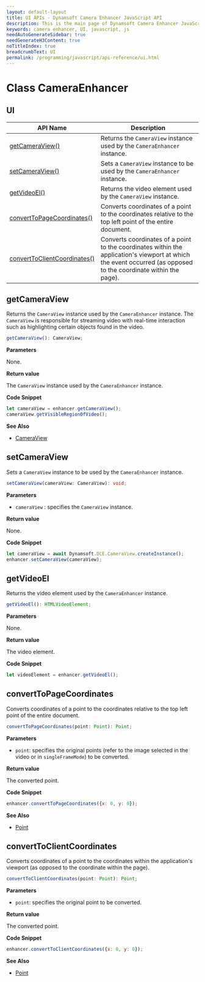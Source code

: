```yaml
---
layout: default-layout
title: UI APIs - Dynamsoft Camera Enhancer JavaScript API
description: This is the main page of Dynamsoft Camera Enhancer JavaScript SDK UI.
keywords: camera enhancer, UI, javascript, js
needAutoGenerateSidebar: true
needGenerateH3Content: true
noTitleIndex: true
breadcrumbText: UI
permalink: /programming/javascript/api-reference/ui.html
---
```


# Class CameraEnhancer

## UI

| API Name                                                         | Description                                                                                                                                                      |
| ---------------------------------------------------------------- | ---------------------------------------------------------------------------------------------------------------------------------------------------------------- |
| [getCameraView()](ui.md#getcameraview)                             | Returns the `CameraView` instance used by the `CameraEnhancer` instance.                                                                                         |
| [setCameraView()](ui.md#setcameraview)                             | Sets a `CameraView` instance to be used by the `CameraEnhancer` instance.                                                                                        |
| [getVideoEl()](ui.md#getvideoel)                                   | Returns the video element used by the `CameraView` instance.                                                                                                     |
| [convertToPageCoordinates()](ui.md#converttopagecoordinates)     | Converts coordinates of a point to the coordinates relative to the top left point of the entire document.                                                        |
| [convertToClientCoordinates()](ui.md#converttoclientcoordinates) | Converts coordinates of a point to the coordinates within the application's viewport at which the event occurred (as opposed to the coordinate within the page). |

## getCameraView

Returns the `CameraView` instance used by the `CameraEnhancer` instance. The `CameraView` is responsible for streaming video with real-time interaction such as highlighting certain objects found in the video.

```typescript
getCameraView(): CameraView;
```

**Parameters**

None.

**Return value**

The `CameraView` instance used by the `CameraEnhancer` instance.

**Code Snippet**

```javascript
let cameraView = enhancer.getCameraView();
cameraView.getVisibleRegionOfVideo();
```

**See Also**

* [CameraView](cameraview.md)

## setCameraView

Sets a `CameraView` instance to be used by the `CameraEnhancer` instance.

```typescript
setCameraView(cameraView: CameraView): void;
```

**Parameters**

* `cameraView` : specifies the `CameraView` instance.

**Return value**

None.

**Code Snippet**

```javascript
let cameraView = await Dynamsoft.DCE.CameraView.createInstance();
enhancer.setCameraView(cameraView);
```

## getVideoEl

Returns the video element used by the `CameraEnhancer` instance.

```typescript
getVideoEl(): HTMLVideoElement;
```

**Parameters**

None.

**Return value**

The video element.

**Code Snippet**

```javascript
let videoElement = enhancer.getVideoEl();
```
<!--
## setVideoEl

Sets a video element to be used by the `CameraView` instance.

```typescript
setVideoEl(videoElement: HTMLVideoElement): Promise<void>;
```

**Parameters**

* `videoElement` : specifies an `HTMLVideoElement` element.

**Return value**

A promise resolving to none.

**Code Snippet**

```javascript
let el = document.getElementById("videoElement");
enhancer.setVideoEl(el);
```
-->

## convertToPageCoordinates

Converts coordinates of a point to the coordinates relative to the top left point of the entire document.

```typescript
convertToPageCoordinates(point: Point): Point;
```

**Parameters**

* `point`: specifies the original points (refer to the image selected in the video or in `singleFrameMode`) to be converted.

**Return value**

The converted point.

**Code Snippet**

```javascript
enhancer.convertToPageCoordinates({x: 0, y: 0});
```

**See Also**

* [Point](https://www.dynamsoft.com/capture-vision/docs/core/enums/core/buffer-overflow-protection-mode.html?lang=js)

## convertToClientCoordinates

Converts coordinates of a point to the coordinates within the application's viewport (as opposed to the coordinate within the page).

```typescript
convertToClientCoordinates(point: Point): Point;
```

**Parameters**

* `point`: specifies the original point to be converted.

**Return value**

The converted point.

**Code Snippet**

```javascript
enhancer.convertToClientCoordinates({x: 0, y: 0});
```

**See Also**

* [Point](https://www.dynamsoft.com/capture-vision/docs/core/enums/core/buffer-overflow-protection-mode.html?lang=js)
